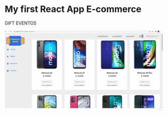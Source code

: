 # My first React App E-commerce

GIFT EVENTOS

![App Running](https://github.com/joseguti99/DB-IMG-PUBLIC/blob/main/gift/EVENTOS.gif)